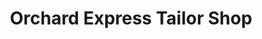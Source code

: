---
title: "Orchard Express Tailor Shop"
url: /new-york/orchard-express-tailor-shop/
shop: Schneiderei
---